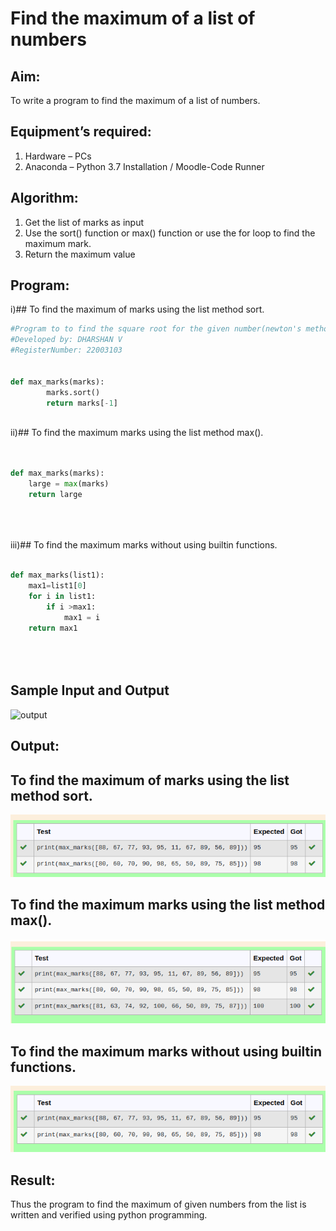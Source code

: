 # Find the maximum of a list of numbers
## Aim:
To write a program to find the maximum of a list of numbers.
## Equipment’s required:
1.	Hardware – PCs
2.	Anaconda – Python 3.7 Installation / Moodle-Code Runner
## Algorithm:
1.	Get the list of marks as input
2.	Use the sort() function or max() function or use the for loop to find the maximum mark.
3.	Return the maximum value
## Program:

i)## To find the maximum of marks using the list method sort.


```Python
#Program to to find the square root for the given number(newton's method) using function.
#Developed by: DHARSHAN V
#RegisterNumber: 22003103


def max_marks(marks):
        marks.sort()
        return marks[-1]



```

ii)## To find the maximum marks using the list method max().


```Python


def max_marks(marks):
    large = max(marks)
    return large





```

iii)##  To find the maximum marks without using builtin functions.

```Python

def max_marks(list1):
    max1=list1[0]
    for i in list1:
        if i >max1:
            max1 = i
    return max1
    
    
    
```
## Sample Input and Output

![output](./img/max_marks1.jpg) 


## Output:
## To find the maximum of marks using the list method sort.
![output](./outputmax1.png)

## To find the maximum marks using the list method max().
![output](/outputmax2.png)

## To find the maximum marks without using builtin functions.
![output](/outputmax3.png)




## Result:
Thus the program to find the maximum of given numbers from the list is written and verified using python programming.
